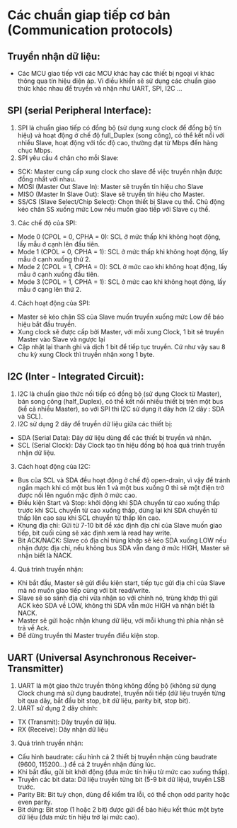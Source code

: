 # Các chuẩn giap tiếp cơ bản (Communication protocols)
## Truyền nhận dữ liệu:
- Các MCU giao tiếp với các MCU khác hay các thiết bị ngoại vi khác thông qua tín hiệu điện áp. Vi điều khiển sẽ sử dụng các chuẩn giao thức khác nhau để truyền và nhận như UART, SPI, I2C ...
## SPI (serial Peripheral Interface):
1. SPI là chuẩn giao tiếp có đồng bộ (sử dụng xung clock để đồng bộ tín hiệu) và hoạt động ở chế độ full_Duplex (song công), có thể kết nối với nhiều Slave, hoạt động với tốc độ cao, thường đạt từ Mbps đến hàng chục Mbps.
2. SPI yêu cầu 4 chân cho mỗi Slave:
- SCK: Master cung cấp xung clock cho slave để việc truyền nhận được đồng nhất với nhau.
- MOSI (Master Out Slave In): Master sẽ truyền tín hiệu cho Slave
- MISO (Master In Slave Out): Slave sẽ truyền tín hiệu cho Master.
- SS/CS (Slave Select/Chip Select): Chọn thiết bị Slave cụ thể. Chủ động kéo chân SS xuống mức Low nếu muốn giao tiếp với Slave cụ thể.
3. Các chế độ của SPI:
- Mode 0 (CPOL = 0, CPHA = 0): SCL ở mức thấp khi không hoạt động, lấy mẫu ở cạnh lên đầu tiên.
- Mode 1 (CPOL = 0, CPHA = 1): SCL ở mức thấp khi không hoạt động, lấy mẫu ở cạnh xuống thứ 2.
- Mode 2 (CPOL = 1, CPHA = 0): SCL ở mức cao khi không hoạt động, lấy mẫu ở cạnh xuống đầu tiên.
- Mode 3 (CPOL = 1, CPHA = 1): SCL ở mức cao khi không hoạt động, lấy mẫu ở cạng lên thứ 2.
4. Cách hoạt động của SPI:
- Master sẽ kéo chân SS của Slave muốn truyền xuống mức Low để báo hiệu bắt đầu truyền.
- Xung clock sẽ được cấp bởi Master, với mỗi xung Clock, 1 bit sẽ truyền Master vào Slave và ngược lại
- Cập nhật lại thanh ghi và dịch 1 bit để tiếp tục truyền. Cứ như vậy sau 8 chu kỳ xung Clock thì truyền nhận xong 1 byte.
## I2C (Inter - Integrated Circuit):
1. I2C là chuẩn giao thức nối tiếp có đồng bộ (sử dụng Clock từ Master), bán song công (half_Duplex), có thể kết nối nhiều thiết bị trên một bus (kể cả nhiều Master), so với SPI thì I2C sử dụng ít dây hơn (2 dây : SDA và SCL).
2. I2C sử dụng 2 dây để truyền dữ liệu giữa các thiết bị:
- SDA (Serial Data): Dây dữ liệu dùng để các thiết bị truyền và nhận.
- SCL (Serial Clock): Dây Clock tạo tín hiệu đồng bộ hoá quá trình truyền nhận dữ liệu.
3. Cách hoạt động của I2C:
- Bus của SCL và SDA đều hoạt động ở chế độ open-drain, vì vậy để tránh ngắn mạch khi có một bus lên 1 và một bus xuống 0 thì sẽ một điện trở được nối lên nguồn mặc định ở mức cao.
- Điều kiện Start và Stop: khởi động khi SDA chuyển từ cao xuống thấp trước khi SCL chuyển từ cao xuống thấp, dừng lại khi SDA chuyển từ thấp lên cao sau khi SCL chuyển từ thấp lên cao.
- Khung địa chỉ: Gửi từ 7-10 bit để xác định địa chỉ của Slave muốn giao tiếp, bit cuối cùng sẽ xác định xem là read hay write.
- Bit ACK/NACK: Slave có địa chỉ trùng khớp sẽ kéo SDA xuống LOW nếu nhận được địa chỉ, nếu không bus SDA vẫn đang ở mức HIGH, Master sẽ nhận biết là NACK.
4. Quá trình truyền nhận:
- Khi bắt đầu, Master sẽ gửi điều kiện start, tiếp tục gửi địa chỉ của Slave mà nó muốn giao tiếp cùng với bit read/write.
- Slave sẽ so sánh địa chỉ vừa nhận so với chính nó, trùng khớp thì gửi ACK kéo SDA về LOW, không thì SDA vẫn mức HIGH và nhận biết là NACK.
- Master sẽ gửi hoặc nhận khung dữ liệu, với mỗi khung thì phía nhận sẽ trả về Ack.
- Để dừng truyền thì Master truyền điều kiện stop.
## UART (Universal Asynchronous Receiver-Transmitter)
1. UART là một giao thức truyền thông không đồng bộ (không sử dụng Clock chung mà sử dụng baudrate), truyền nối tiếp (dữ liệu truyền từng bit qua dây, bắt đầu bit stop, bit dữ liệu, parity bit, stop bit).
2. UART sử dụng 2 dây chính:
- TX (Transmit): Dây truyền dữ liệu.
- RX (Receive): Dây nhận dữ liệu
3. Quá trình truyền nhận:
- Cấu hình baudrate: cấu hình cả 2 thiết bị truyền nhận cùng baudrate (9600, 115200...) để cả 2 truyền nhận đúng lúc.
- Khi bắt đầu, gửi bit khởi động (đưa mức tín hiệu từ mức cao xuống thấp).
- Truyền các bit data: Dữ liệu truyền từng bit (5-9 bit dữ liệu), truyền LSB trước.
- Parity Bit: Bit tuỳ chọn, dùng để kiểm tra lỗi, có thể chọn odd parity hoặc even parity.
- Bit dừng: Bit stop (1 hoặc 2 bit) được gửi để báo hiệu kết thúc một byte dữ liệu (đưa mức tín hiệu trở lại mức cao).


